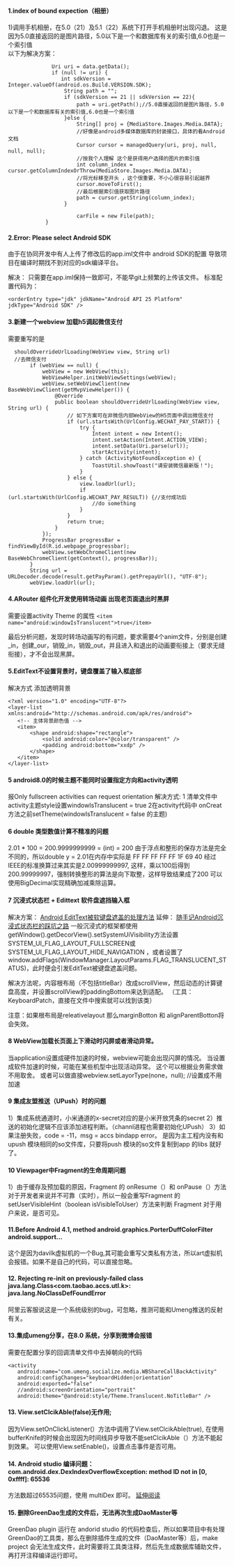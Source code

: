 
#### 1.index of bound expection（相册）

1)调用手机相册，在5.0（21）及5.1（22）系统下打开手机相册时出现闪退。
这是因为5.0直接返回的是图片路径，5.0以下是一个和数据库有关的索引值,6.0也是一个索引值  
以下为解决方案：

  ``` 
                Uri uri = data.getData();  
                if (null != uri) {  
                   int sdkVersion = Integer.valueOf(android.os.Build.VERSION.SDK);  
                    String path = "";  
                    if (sdkVersion == 21 || sdkVersion == 22){  
                        path = uri.getPath();//5.0直接返回的是图片路径，5.0以下是一个和数据库有关的索引值,6.0也是一个索引值  
                    }else {  
                        String[] proj = {MediaStore.Images.Media.DATA};  
                        //好像是android多媒体数据库的封装接口，具体的看Android文档  
                        Cursor cursor = managedQuery(uri, proj, null, null, null);  
                        //按我个人理解 这个是获得用户选择的图片的索引值  
                        int column_index = cursor.getColumnIndexOrThrow(MediaStore.Images.Media.DATA);  
                        //将光标移至开头 ，这个很重要，不小心很容易引起越界  
                        cursor.moveToFirst();  
                        //最后根据索引值获取图片路径  
                        path = cursor.getString(column_index);  
                    }  
  
                        carFile = new File(path);  
              }               
  ```
#### 2.Error: Please select Android SDK
由于在协同开发中有人上传了修改后的app.iml文件中 android SDK的配置
导致项目在编译时期找不到对应的sdk编译平台。

解决： 只需要在app.iml保持一致即可，不能早git上频繁的上传该文件。
标准配置代码为：

 ` <orderEntry type="jdk" jdkName="Android API 25 Platform" jdkType="Android SDK" /> `

#### 3.新建一个webview 加载h5调起微信支付
 需要重写的是 
 ```
   shouldOverrideUrlLoading(WebView view, String url)
   //去微信支付
        if (webView == null) {
            webView = new WebView(this);
            WebViewHelper.initWebViewSettings(webView);
            webView.setWebViewClient(new BaseWebViewClient(getMvpViewHelper()) {
                @Override
                public boolean shouldOverrideUrlLoading(WebView view, String url) {
                    // 如下方案可在非微信内部WebView的H5页面中调出微信支付
                    if (url.startsWith(UrlConfig.WECHAT_PAY_START)) {
                        try {
                            Intent intent = new Intent();
                            intent.setAction(Intent.ACTION_VIEW);
                            intent.setData(Uri.parse(url));
                            startActivity(intent);
                        } catch (ActivityNotFoundException e) {
                            ToastUtil.showToast("请安装微信最新版！");
                        }
                    } else {
                        view.loadUrl(url);
                        if (url.startsWith(UrlConfig.WECHAT_PAY_RESULT)) {//支付成功后
                            //do something
                        }
                    }
                    return true;
                }
            });
            ProgressBar progressBar = findViewById(R.id.webpage_progressbar);
            webView.setWebChromeClient(new BaseWebChromeClient(getContext(), progressBar));
        }
        String url = URLDecoder.decode(result.getPayParam().getPrepayUrl(), "UTF-8");
        webView.loadUrl(url);
 ```

#### 4.ARouter 组件化开发使用转场动画 出现老页面退出时黑屏
需要设置activity Theme 的属性
 ` <item name="android:windowIsTranslucent">true</item> `

最后分析问题，发现时转场动画写的有问题，要求需要4个anim文件，分别是创建_in，创建_our，销毁_in，销毁_out，并且进入和退出的动画要衔接上（要求无缝衔接），才不会出现黑屏。

#### 5.EditText不设置背景时，键盘覆盖了输入框底部
解决方式 添加透明背景
 ```
<?xml version="1.0" encoding="UTF-8"?>
<layer-list xmlns:android="http://schemas.android.com/apk/res/android">
    <!-- 主体背景颜色值 -->
    <item>
        <shape android:shape="rectangle">
            <solid android:color="@color/transparent" />
            <padding android:bottom="xxdp" />
        </shape>
    </item>
</layer-list>

 ```

#### 5 android8.0的时候主题不能同时设置指定方向和activity透明
报Only fullscreen activities can request orientation
解决方式:
1 清单文件中activity主题style设置windowIsTranslucent = true
2在activity代码中 onCreat方法之前setTheme(windowIsTranslucent  = false 的主题)

#### 6 double 类型数值计算不精准的问题
2.01 * 100 = 200.9999999999 = (int) = 200
由于浮点和整形的保存方法是完全不同的，所以double y = 2.01在内存中实际是
FF FF FF FF FF 1F 69 40
经过IEEE的标准换算过来其实是2.00999999997, 这样，乘以100后得到200.99999997，强制转换整形的算法是向下取整，这样导致结果成了200
可以使用BigDecimal实现精确加减乘除运算。

#### 7 沉浸式状态栏 + Edittext  软件盘遮挡输入框
解决方案： [Android EditText被软键盘遮盖的处理方法](http://www.jb51.net/article/94705.htm)
延伸： [随手记Android沉浸式状态栏的踩坑之路](https://juejin.im/post/5a25f6146fb9a0452405ad5b)
一般沉浸式的框架都使用getWindow().getDecorView().setSystemUiVisibility方法设置SYSTEM_UI_FLAG_LAYOUT_FULLSCREEN或SYSTEM_UI_FLAG_LAYOUT_HIDE_NAVIGATION ，或者设置了window.addFlags(WindowManager.LayoutParams.FLAG_TRANSLUCENT_STATUS)，此时便会引发EditText被键盘遮盖问题。

解决方法呢，内容根布局（不包括titleBar）改成scrollView，然后动态的计算键盘高度，并设置scrollView的paddingBottom来达到适配。 （工具： KeyboardPatch，直接在文件中搜索就可以找到该类）

注意：如果根布局是releativelayout 那么marginBotton 和 alignParentBotton将会失效。

#### 8 WebView加载长页面上下滑动时闪屏或者滑动异常。
当application设置成硬件加速的时候，webview可能会出现闪屏的情况。
当设置成软件加速的时候，可能在某些机型中出现活动异常。
这个可以根据业务需求做不用取舍。
或者可以做直接webview.setLayorType(none，null); //设置成不用加速


#### 9 集成友盟推送（UPush）时的问题
1）集成系统通道时，小米通道的x-secret对应的是小米开放凭条的secret
2）推送的初始化逻辑不应该添加进程判断。（channl进程也需要初始化UPush）
3）如果注册失败，code = -11，msg = accs bindapp error。 是因为主工程内没有和upush 模块相同的so文件库，只要将push 模块的so文件复制到app 的libs 就好了。


#### 10 Viewpager中Fragment的生命周期问题
1）由于缓存及预加载的原因，Fragment 的 onResume（）和 onPause（）方法对于开发者来说并不可靠（实时），所以一般会重写Fragment 的 setUserVisibleHint（boolean isVisibleToUser）方法来判断 Fragment 对于用户来说，是否可见。


#### 11.Before Android 4.1, method android.graphics.PorterDuffColorFilter android.support...
这个是因为davilk虚拟机的一个Bug,其可能会重写父类私有方法，所以art虚拟机会报错。如果不是自己的代码，可以直接忽略。


#### 12. Rejecting re-init on previously-failed class java.lang.Class<com.taobao.accs.utl.k>: java.lang.NoClassDefFoundError
阿里云客服说这是一个系统级别的bug，可忽略，推测可能和Umeng推送的反射有关。


#### 13.集成umeng分享，在8.0 系统，分享到微博会报错
需要在配置分享的回调清单文件中去掉朝向的代码
 ``` 
 <activity
    android:name="com.umeng.socialize.media.WBShareCallBackActivity"
    android:configChanges="keyboardHidden|orientation"
    android:exported="false"
    //android:screenOrientation="portrait"
    android:theme="@android:style/Theme.Translucent.NoTitleBar" /> 
 ```
 
#### 13. View.setClcikAble(false)无作用;
因为View.setOnClickListener(）方法中调用了View.setClcikAble(true),
在使用bufferKnife的时候会出现因为时间线异步导致不能setClcikAble（）方法不能起到效果。
可以使用View.setEnable()，设置点击事件是否可用。

#### 14. Android studio 编译问题：com.android.dex.DexIndexOverflowException: method ID not in [0, 0xffff]: 65536
方法数超过65535问题，使用 multiDex 即可。 [延伸阅读](https://github.com/TangXiaoLv/Android-Easy-MultiDex)


#### 15. 删除GreenDao生成的文件后，无法再次生成DaoMaster等
GreenDao plugin 运行在 andorid studio 的代码检查后，所以如果项目中有处理GreenDao的工具类，那么在删除插件生成的文件（DaoMaster等）后，make project 会无法生成文件，此时需要将工具类注释，然后先生成数据库辅助文件，再打开注释编译运行即可。

